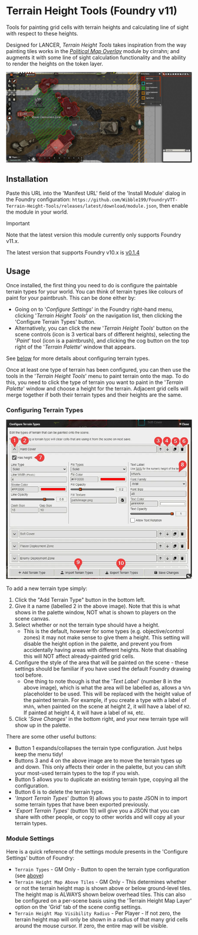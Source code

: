 # Terrain Height Tools (Foundry v11)

Tools for painting grid cells with terrain heights and calculating line of sight with respect to these heights.

Designed for LANCER, _Terrain Height Tools_ takes inspiration from the way painting tiles works in the _[Political Map Overlay](https://github.com/cirrahn/foundry-polmap)_ module by cirrahn; and augments it with some line of sight calculation functionality and the ability to render the heights on the token layer.

![Preview](docs/overview.webp)

## Installation

Paste this URL into the 'Manifest URL' field of the 'Install Module' dialog in the Foundry configuration: `https://github.com/Wibble199/FoundryVTT-Terrain-Height-Tools/releases/latest/download/module.json`, then enable the module in your world.

> [!IMPORTANT]
> Note that the latest version this module currently only supports Foundry v11.x.
>
> The latest version that supports Foundry v10.x is [v0.1.4](https://github.com/Wibble199/FoundryVTT-Terrain-Height-Tools/releases/tag/v0.1.4)

## Usage

Once installed, the first thing you need to do is configure the paintable terrain types for your world. You can think of terrain types like colours of paint for your paintbrush. This can be done either by:
- Going on to '_Configure Settings_' in the Foundry right-hand menu, clicking '_Terrain Height Tools_' on the navigation list, then clicking the 'Configure Terrain Types' button.
- Alternatively, you can click the new '_Terrain Height Tools_' button on the scene controls (icon is 3 vertical bars of different heights), selecting the '_Paint_' tool (icon is a paintbrush), and clicking the cog button on the top right of the '_Terrain Palette_' window that appears.

See [below](#configuring-terrain-types) for more details about configuring terrain types.

Once at least one type of terrain has been configured, you can then use the tools in the '_Terrain Height Tools_' menu to paint terrain onto the map. To do this, you need to click the type of terrain you want to paint in the '_Terrain Palette_' window and choose a height for the terrain. Adjacent grid cells will merge together if both their terrain types and their heights are the same.

### Configuring Terrain Types

![Terrain Types configuration window](docs/terrain-types-config.webp)

To add a new terrain type simply:
1. Click the "Add Terrain Type" button in the bottom left.
2. Give it a name (labelled 2 in the above image). Note that this is what shows in the palette window, NOT what is shown to players on the scene canvas.
3. Select whether or not the terrain type should have a height.
	- This is the default, however for some types (e.g. objective/control zones) it may not make sense to give them a height. This setting will disable the height option in the palette, and prevent you from accidentally having areas with different heights. Note that disabling this will NOT affect already-painted grid cells.
4. Configure the style of the area that will be painted on the scene - these settings should be familiar if you have used the default Foundry drawing tool before.
	- One thing to note though is that the '_Text Label_' (number 8 in the above image), which is what the area will be labelled as, allows a `%h%` placeholder to be used. This will be replaced with the height value of the painted terrain. For example, if you create a type with a label of `H%h%`, when painted on the scene at height 2, it will have a label of `H2`. If painted at height 4, it will have a label of `H4`, etc.
5. Click '_Save Changes_' in the bottom right, and your new terrain type will show up in the palette.

There are some other useful buttons:
- Button 1 expands/collapses the terrain type configuration. Just helps keep the menu tidy!
- Buttons 3 and 4 on the above image are to move the terrain types up and down. This only affects their order in the palette, but you can shift your most-used terrain types to the top if you wish.
- Button 5 allows you to duplicate an existing terrain type, copying all the configuration.
- Button 6 is to delete the terrain type.
- '_Import Terrain Types_' (button 9) allows you to paste JSON in to import some terrain types that have been exported previously.
- '_Export Terrain Types_' (button 10) will give you a JSON that you can share with other people, or copy to other worlds and will copy all your terrain types.

### Module Settings

Here is a quick reference of the settings module presents in the 'Configure Settings' button of Foundry:

- `Terrain Types` - GM Only - Button to open the terrain type configuration (see [above]((#configuring-terrain-types)))
- `Terrain Height Map Above Tiles` - GM Only - This determines whether or not the terrain height map is shown above or below ground-level tiles. The height map is ALWAYS shown below overhead tiles. This can also be configured on a per-scene basis using the 'Terrain Height Map Layer' option on the 'Grid' tab of the scene config settings.
- `Terrain Height Map Visibility Radius` - Per Player - If not zero, the terrain height map will only be shown in a radius of that many grid cells around the mouse cursor. If zero, the entire map will be visible.
